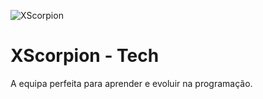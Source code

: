 ![XScorpion](https://scontent.flad2-1.fna.fbcdn.net/v/t39.30808-6/s960x960/273486823_101367625810386_4974103524260796395_n.jpg?_nc_cat=108&ccb=1-5&_nc_sid=e3f864&_nc_eui2=AeHbeI-D6C4Mt3zD3mKyW0aoXEIW4kL9qGlcQhbiQv2oaYiqU_vugLNGGdj4jBTxRK4VlizV2H6idpruQClpdbez&_nc_ohc=xh8Da9x8F80AX-6E_Be&_nc_oc=AQnJo-0uVcAH3Eo2S0-x1GozCyItY7fIwY_H8YUH4ZAoCyU2lFYjrByNOfTyhPSqXO4&_nc_ht=scontent.flad2-1.fna&oh=00_AT964hfj2aNXSP8YpRS13XFdXrTWhPXDdXginWP3RKKEcQ&oe=620B5ED3)

<h1>XScorpion - Tech</h1>
<p>A equipa perfeita para aprender e evoluir na programação.</p>
